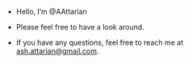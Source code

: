 - Hello, I’m @AAttarian
  
- Please feel free to have a look around.
  
- If you have any questions, feel free to reach me at ash.attarian@gmail.com. 

<!---
AAttarian/AAttarian is a ✨ special ✨ repository because its `README.md` (this file) appears on your GitHub profile.
You can click the Preview link to take a look at your changes.
--->

